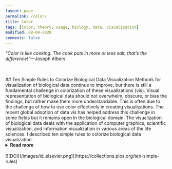 ```yaml
---
layout: page
permalink: /color/
title: Color
tags: [color, theory, usage, biology, data, visualization]
modified: 08-09-2020
comments: false
---
```


_"Color is like cooking.  The cook puts in more or less salt, that’s the difference!”_—Joseph Albers

<br/>
<br/>
## Ten Simple Rules to Colorize Biological Data Visualization
Methods for visualization of biological data continue to improve, but there is still a fundamental challenge in colorization of these visualizations (vis).  Visual representation of biological data should not overwhelm, obscure, or bias the findings, but rather make them more understandable.  This is often due to the challenge of how to use color effectively in creating visualizations.  The recent global adoption of data vis has helped address this challenge in some fields but it remains open in the biological domain.  The visualization of biological data deals with the application of computer graphics, scientific visualization, and information visualization in various areas of the life sciences.  I described ten simple rules to colorize biological data visualization.
<details><summary><b>Read more</b></summary>
<p>
1.   Identify the Nature of your Data
2.   Select a Color Space
3.   Create a Color Palette based on the selected Color Space
4.   Apply the Color Palette to your Data Set for Visualization
5.   Check for Color Context in your Data Vis after the Color Palette is Applied
6.   Evaluate Interactions of Colors in your Data Visualization
7.   Be Aware of Color Conventions and Definitions in your particular discipline
8.   Assess Color Deficiencies
9.   Consider Web Content Accessibility and Print Realities
10.   Get it right in Black & White
</p>
</details>
<br/>
[![DOI](/images/id_elsevier.png)](https://collections.plos.org/ten-simple-rules)
